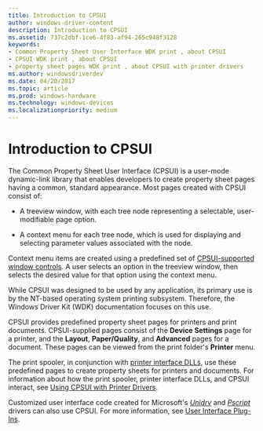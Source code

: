 ```yaml
---
title: Introduction to CPSUI
author: windows-driver-content
description: Introduction to CPSUI
ms.assetid: 737c2dbf-1ce6-4f83-af94-265c948f3128
keywords:
- Common Property Sheet User Interface WDK print , about CPSUI
- CPSUI WDK print , about CPSUI
- property sheet pages WDK print , about CPSUI with printer drivers
ms.author: windowsdriverdev
ms.date: 04/20/2017
ms.topic: article
ms.prod: windows-hardware
ms.technology: windows-devices
ms.localizationpriority: medium
---
```


# Introduction to CPSUI





The Common Property Sheet User Interface (CPSUI) is a user-mode dynamic-link library that enables developers to create property sheet pages having a common, standard appearance. Most pages created with CPSUI consist of:

-   A treeview window, with each tree node representing a selectable, user-modifiable page option.

-   A context menu for each tree node, which is used for displaying and selecting parameter values associated with the node.

Context menu items are created using a predefined set of [CPSUI-supported window controls](cpsui-supported-window-controls.md). A user selects an option in the treeview window, then selects the desired value for that option using the context menu.

While CPSUI was designed to be used by any application, its primary use is by the NT-based operating system printing subsystem. Therefore, the Windows Driver Kit (WDK) documentation focuses on this use.

CPSUI provides predefined property sheet pages for printers and print documents. CPSUI-supplied pages consist of the **Device Settings** page for a printer, and the **Layout**, **Paper/Quality**, and **Advanced** pages for a document. These pages can be viewed from the print folder's **Printer** menu.

The print spooler, in conjunction with [printer interface DLLs](printer-interface-dll.md), use these predefined pages to create property sheets for printers and documents. For information about how the print spooler, printer interface DLLs, and CPSUI interact, see [Using CPSUI with Printer Drivers](using-cpsui-with-printer-drivers.md).

Customized user interface code created for Microsoft's [*Unidrv*](https://msdn.microsoft.com/library/windows/hardware/ff556343#wdkgloss-unidrv) and [*Pscript*](https://msdn.microsoft.com/library/windows/hardware/ff556325#wdkgloss-pscript) drivers can also use CPSUI. For more information, see [User Interface Plug-Ins](user-interface-plug-ins.md).

 

 




